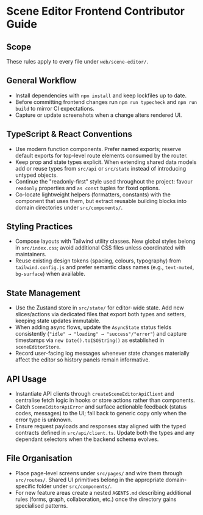 # Scene Editor Frontend Contributor Guide

## Scope
These rules apply to every file under `web/scene-editor/`.

## General Workflow
- Install dependencies with `npm install` and keep lockfiles up to date.
- Before committing frontend changes run `npm run typecheck` and `npm run build` to mirror CI expectations.
- Capture or update screenshots when a change alters rendered UI.

## TypeScript & React Conventions
- Use modern function components. Prefer named exports; reserve default exports for top-level route elements consumed by the router.
- Keep prop and state types explicit. When extending shared data models add or reuse types from `src/api` or `src/state` instead of introducing untyped objects.
- Continue the "readonly-first" style used throughout the project: favour `readonly` properties and `as const` tuples for fixed options.
- Co-locate lightweight helpers (formatters, constants) with the component that uses them, but extract reusable building blocks into domain directories under `src/components/`.

## Styling Practices
- Compose layouts with Tailwind utility classes. New global styles belong in `src/index.css`; avoid additional CSS files unless coordinated with maintainers.
- Reuse existing design tokens (spacing, colours, typography) from `tailwind.config.js` and prefer semantic class names (e.g., `text-muted`, `bg-surface`) when available.

## State Management
- Use the Zustand store in `src/state/` for editor-wide state. Add new slices/actions via dedicated files that export both types and setters, keeping state updates immutable.
- When adding async flows, update the `AsyncState` status fields consistently (`"idle" → "loading" → "success"/"error"`) and capture timestamps via `new Date().toISOString()` as established in `sceneEditorStore`.
- Record user-facing log messages whenever state changes materially affect the editor so history panels remain informative.

## API Usage
- Instantiate API clients through `createSceneEditorApiClient` and centralise fetch logic in hooks or store actions rather than components.
- Catch `SceneEditorApiError` and surface actionable feedback (status codes, messages) to the UI; fall back to generic copy only when the error type is unknown.
- Ensure request payloads and responses stay aligned with the typed contracts defined in `src/api/client.ts`. Update both the types and any dependant selectors when the backend schema evolves.

## File Organisation
- Place page-level screens under `src/pages/` and wire them through `src/routes/`. Shared UI primitives belong in the appropriate domain-specific folder under `src/components/`.
- For new feature areas create a nested `AGENTS.md` describing additional rules (forms, graph, collaboration, etc.) once the directory gains specialised patterns.
